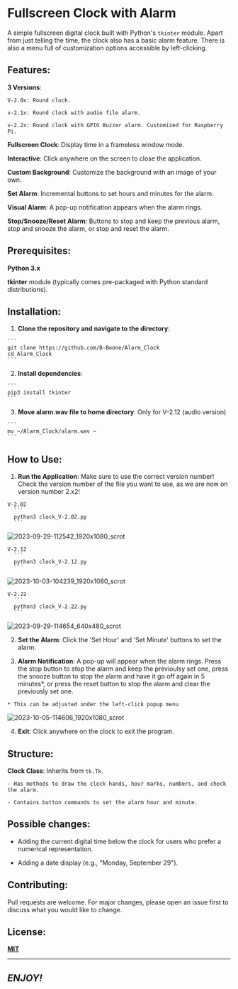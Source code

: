 # Fullscreen Clock with Alarm

  A simple fullscreen digital clock built with Python's `tkinter` module. Apart from just telling the time, the clock also has a basic alarm feature. There is also a menu full of customization options accessible by left-clicking.

## Features:

  **3 Versions**:

    V-2.0x: Round clock.

    v-2.1x: Round clock with audio file alarm.

    v-2.2x: Round clock with GPIO Buzzer alarm. Customized for Raspberry Pi.

  **Fullscreen Clock**: Display time in a frameless window mode.

  **Interactive**: Click anywhere on the screen to close the application.

  **Custom Background**: Customize the background with an image of your own.

  **Set Alarm**: Incremental buttons to set hours and minutes for the alarm.

  **Visual Alarm**: A pop-up notification appears when the alarm rings.

  **Stop/Snooze/Reset Alarm**: Buttons to stop and keep the previous alarm, stop and snooze the alarm, or stop and reset the alarm.

## Prerequisites:

  **Python 3.x**

  **tkinter** module (typically comes pre-packaged with Python standard distributions).

## Installation:

  1. **Clone the repository and navigate to the directory**:

    ```
    git clone https://github.com/B-Boone/Alarm_Clock
    cd Alarm_Clock
    ```

  2. **Install dependencies**:

    ```
    pip3 install tkinter
    ```

  3. **Move alarm.wav file to home directory**: Only for V-2.12 (audio version)

    ```
    mv ~/Alarm_Clock/alarm.wav ~
    ```

## How to Use: 

  1. **Run the Application**: Make sure to use the correct version number! Check the version number of the file you want to use, as we are now on version number 2.x2!

    V-2.02
      ```
      python3 clock_V-2.02.py
      ```

![2023-09-29-112542_1920x1080_scrot](https://github.com/B-Boone/Alarm_Clock/assets/101531474/4300af78-4376-4d57-8db2-e8a3c194d26f)

    V-2.12
      ```
      python3 clock_V-2.12.py
      ```

![2023-10-03-104239_1920x1080_scrot](https://github.com/B-Boone/Alarm_Clock/assets/101531474/6c2c4981-83bd-4ed7-adcf-7ea2d02f100a)

    V-2.22
      ```
      python3 clock_V-2.22.py
      ```

![2023-09-29-114654_640x480_scrot](https://github.com/B-Boone/Alarm_Clock/assets/101531474/1a1fb150-cc61-48be-96fe-14b0fbe9dc59)

  2. **Set the Alarm**: Click the 'Set Hour' and 'Set Minute' buttons to set the alarm.

  3. **Alarm Notification**: A pop-up will appear when the alarm rings. Press the stop button to stop the alarm and keep the previoulsy set one, press the snooze button to stop the alarm and have it go off again in 5 minutes*, or press the reset button to stop the alarm and clear the previously set one.

    * This can be adjusted under the left-click popup menu
    
![2023-10-05-114606_1920x1080_scrot](https://github.com/B-Boone/Alarm_Clock/assets/101531474/60132f30-85ed-45ce-83e4-61039501448f)

  4. **Exit**: Click anywhere on the clock to exit the program.

## Structure:

  **Clock Class**: Inherits from `tk.Tk`.

    - Has methods to draw the clock hands, hour marks, numbers, and check the alarm.

    - Contains button commands to set the alarm hour and minute.

## Possible changes:

  - Adding the current digital time below the clock for users who prefer a numerical representation.

  - Adding a date display (e.g., "Monday, September 29").

## Contributing:

  Pull requests are welcome. For major changes, please open an issue first to discuss what you would like to change.

## License:

  **[MIT](https://choosealicense.com/licenses/mit/)**

---

## *ENJOY!*
